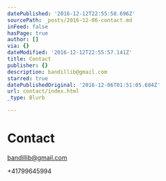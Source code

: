 ```yaml
---
datePublished: '2016-12-12T22:55:58.696Z'
sourcePath: _posts/2016-12-06-contact.md
inFeed: false
hasPage: true
author: []
via: {}
dateModified: '2016-12-12T22:55:57.141Z'
title: Contact
publisher: {}
description: bandillib@gmail.com
starred: true
datePublishedOriginal: '2016-12-06T01:51:05.684Z'
url: contact/index.html
_type: Blurb

---
```

# Contact

bandillib@gmail.com

+41799645994